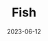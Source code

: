 ---
title: 'Fish'
date: '2023-06-12' 
metatag: '' 
inventory: '40' 
draft: false 
# meta description 
shortDescripton: ''
description: 'Seafood'
longdescription: ''
tags: ''
brand: ''
subCategory: ''
unit: 'Unit'
sellCount: '0'
featured: False
# product Price
price: '350.0'
# Product Short Description
productID: '49F136E8-1BFF-ED11-996D-005056B3A416'
type: 'products'
category: 'Seafood' 
thumnailproduct: 'https://eraconnect.blob.core.windows.net/product-images/basics/184adb43-5746-4b1b-8410-79972a6a2264.webp' 
images:
  - image: 'https://eraconnect.blob.core.windows.net/product-images/basics/184adb43-5746-4b1b-8410-79972a6a2264.webp'  
Variants:
---